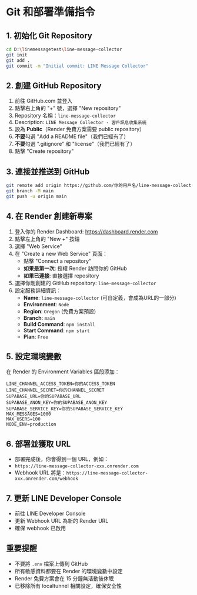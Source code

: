 # Git 和部署準備指令

## 1. 初始化 Git Repository
```bash
cd D:\linemessagetest\line-message-collector
git init
git add .
git commit -m "Initial commit: LINE Message Collector"
```

## 2. 創建 GitHub Repository
1. 前往 GitHub.com 並登入
2. 點擊右上角的 "+" 號，選擇 "New repository"
3. Repository 名稱：`line-message-collector`
4. Description: `LINE Message Collector - 客戶訊息收集系統`
5. 設為 **Public**（Render 免費方案需要 public repository）
6. **不要**勾選 "Add a README file"（我們已經有了）
7. **不要**勾選 ".gitignore" 和 "license"（我們已經有了）
8. 點擊 "Create repository"

## 3. 連接並推送到 GitHub
```bash
git remote add origin https://github.com/你的用戶名/line-message-collector.git
git branch -M main
git push -u origin main
```

## 4. 在 Render 創建新專案
1. 登入你的 Render Dashboard: https://dashboard.render.com
2. 點擊左上角的 "New +" 按鈕
3. 選擇 "Web Service"
4. 在 "Create a new Web Service" 頁面：
   - 點擊 "Connect a repository"
   - **如果是第一次**: 授權 Render 訪問你的 GitHub
   - **如果已連接**: 直接選擇 repository
5. 選擇你剛創建的 GitHub repository: `line-message-collector`
6. 設定服務詳細資訊：
   - **Name**: `line-message-collector` (可自定義，會成為URL的一部分)
   - **Environment**: `Node`
   - **Region**: `Oregon` (免費方案預設)
   - **Branch**: `main`
   - **Build Command**: `npm install`
   - **Start Command**: `npm start`
   - **Plan**: `Free`

## 5. 設定環境變數
在 Render 的 Environment Variables 區段添加：

```
LINE_CHANNEL_ACCESS_TOKEN=你的ACCESS_TOKEN
LINE_CHANNEL_SECRET=你的CHANNEL_SECRET
SUPABASE_URL=你的SUPABASE_URL
SUPABASE_ANON_KEY=你的SUPABASE_ANON_KEY
SUPABASE_SERVICE_KEY=你的SUPABASE_SERVICE_KEY
MAX_MESSAGES=1000
MAX_USERS=100
NODE_ENV=production
```

## 6. 部署並獲取 URL
- 部署完成後，你會得到一個 URL，例如：
- `https://line-message-collector-xxx.onrender.com`
- Webhook URL 將是：`https://line-message-collector-xxx.onrender.com/webhook`

## 7. 更新 LINE Developer Console
- 前往 LINE Developer Console
- 更新 Webhook URL 為新的 Render URL
- 確保 webhook 已啟用

## 重要提醒
- 不要將 `.env` 檔案上傳到 GitHub
- 所有敏感資料都要在 Render 的環境變數中設定
- Render 免費方案會在 15 分鐘無活動後休眠
- 已移除所有 localtunnel 相關設定，確保安全性